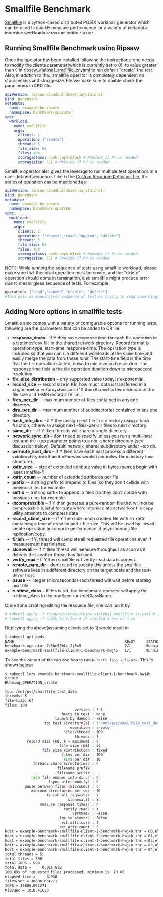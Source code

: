 # Smallfile Benchmark

[Smallfile](https://github.com/distributed-system-analysis/smallfile) is a python-based distributed POSIX workload generator which can be used to quickly measure performance for a variety of metadata-intensive workloads across an entire cluster.

## Running Smallfile Benchmark using Ripsaw
Once the operator has been installed following the instructions, one needs to modify the clients parameter(which is currently set to 0), to value greater than 0 in  [ripsaw_v1alpha1_smallfile_cr.yaml](../config/samples/smallfile/cr.yaml) to run default "create" the test. Also, in addtion to that, smallfile operator is completely dependent on storageclass and storagesize. Please make sure to double check the parameters in CRD file.

```yaml
apiVersion: ripsaw.cloudbulldozer.io/v1alpha1
kind: Benchmark
metadata:
  name: example-benchmark
  namespace: benchmark-operator
spec:
  workload:
    name: smallfile
    args:
      clients: 1
      operation: ["create"]
      threads: 5
      file_size: 64
      files: 100
      storageclass: rook-ceph-block # Provide if PV is needed
      storagesize: 5Gi # Provide if PV is needed
```

Smallfile operator also gives the leverage to run multiple test operations in a user-defined sequence. Like in the [Custom Resource Definition file](../config/samples/smallfile/cr.yaml), the series of operation can be mentioned as:

```yaml
apiVersion: ripsaw.cloudbulldozer.io/v1alpha1
kind: Benchmark
metadata:
  name: example-benchmark
  namespace: benchmark-operator
spec:
  workload:
    name: smallfile
    args:
      clients: 1
      operation: ["create","read","append", "delete"]
      threads: 5
      file_size: 64
      files: 100
      storageclass: rook-ceph-block # Provide if PV is needed
      storagesize: 5Gi # Provide if PV is needed
```

NOTE: While running the sequence of tests using smallfile workload, please make sure that the initial operation must be create, and the "delete" operation should come in termination, else smallfile might produce error due to meaningless sequence of tests. For example:
```bash
operation: ["read","append","create", "delete"]
#This will be meaningless sequence of test as trying to read something, which has not been created yet.The same logic applies for the append test as well. Hence, smallfile will produce error.
```

## Adding More options in smallfile tests

Smallfile also comes with a variety of configurable options for running tests, following are the parameters that can be added to CR file:

 * **response_times** – if Y then save response time for each file operation in a
  rsptimes\*csv file in the shared network directory. Record format is
  operation-type, start-time, response-time. The operation type is included so
  that you can run different workloads at the same time and easily merge the
  data from these runs. The start-time field is the time that the file
  operation started, down to microsecond resolution. The response time field is
  the file operation duration down to microsecond resolution.
 * **file_size_distribution** – only supported value today is exponential.
 * **record_size** -- record size in KB, how much data is transferred in a single
  read or write system call.  If 0 then it is set to the minimum of the file
  size and 1-MiB record size limit.
 * **files_per_dir** -- maximum number of files contained in any one directory.
 * **dirs_per_dir** -- maximum number of subdirectories contained in any one
  directory.
 * **hash_into_dirs** – if Y then assign next file to a directory using a hash
  function, otherwise assign next –files-per-dir files to next directory.
 * **same_dir** -- if Y then threads will share a single directory.
 * **network_sync_dir** – don't need to specify unless you run a multi-host test
  and the –top parameter points to a non-shared directory (see discussion
  below). Default: network_shared subdirectory under –top dir.
 * **permute_host_dirs** – if Y then have each host process a different
  subdirectory tree than it otherwise would (see below for directory tree
  structure).
 * **xattr_size** -- size of extended attribute value in bytes (names begin with
  'user.smallfile-')
 * **xattr_count** -- number of extended attributes per file
 * **prefix** -- a string prefix to prepend to files (so they don't collide with
previous runs for example)
 * **suffix** -- a string suffix to append to files (so they don't collide with
  previous runs for example)
 * **incompressible** – if Y then generate a pure-random file that
  will not be compressible (useful for tests where intermediate network or file
  copy utility attempts to compress data
 * **record_ctime_size** -- if Y then label each created file with an
  xattr containing a time of creation and a file size. This will be used by
  –await-create operation to compute performance of asynchonous file
  replication/copy.
 * **finish** -- if Y, thread will complete all requested file operations even if
  measurement has finished.
 * **stonewall** -- if Y then thread will measure throughput as soon as it detects
  that another thread has finished.
 * **verify_read** – if Y then smallfile will verify read data is correct.
 * **remote_pgm_dir** – don't need to specify this unless the smallfile software
  lives in a different directory on the target hosts and the test-driver host.
 * **pause** -- integer (microseconds) each thread will wait before starting next
  file.
 * **runtime_class** - If this is set, the benchmark-operator will apply the runtime_class to the podSpec runtimeClassName.


Once done creating/editing the resource file, one can run it by:

```bash
# kubectl apply -f resources/crds/ripsaw_v1alpha1_smallfile_cr.yaml # if edited the original one
# kubectl apply -f <path_to_file> # if created a new cr file
```

Deploying the above(assuming clients set to 1) would result in
```bash
$ kubectl get pods
NAME                                                   READY     STATUS    RESTARTS   AGE
benchmark-operator-7c6bc98b8c-2j5x5                    2/2       Running   0          47s
example-benchmark-smallfile-client-1-benchmark-hwj4b   1/1       Running   0          33s
```

To see the output of the run one has to run `kubectl logs <client>`. This is shown below:
```bash
$ kubectl logs example-benchmark-smallfile-client-1-benchmark-hwj4b
create
RUnning_OPERATION_create

top: /mnt/pvc/smallfile_test_data
threads: 5
file-size: 64
files: 100
                                version : 3.1
                          hosts in test : None
                       launch by daemon : False
                  top test directory(s) : ['/mnt/pvc/smallfile_test_data']
                              operation : create
                           files/thread : 100
                                threads : 5
          record size (KB, 0 = maximum) : 0
                         file size (KB) : 64
                 file size distribution : fixed
                          files per dir : 100
                           dirs per dir : 10
             threads share directories? : N
                        filename prefix :
                        filename suffix :
            hash file number into dir.? : N
                    fsync after modify? : N
         pause between files (microsec) : 0
            minimum directories per sec : 50
                   finish all requests? : Y
                             stonewall? : Y
                measure response times? : N
                           verify read? : Y
                               verbose? : False
                         log to stderr? : False
                          ext.attr.size : 0
                         ext.attr.count : 0
host = example-benchmark-smallfile-client-1-benchmark-hwj4b,thr = 00,elapsed = 0.015719,files = 100,records = 100,status = ok
host = example-benchmark-smallfile-client-1-benchmark-hwj4b,thr = 01,elapsed = 0.020679,files = 100,records = 100,status = ok
host = example-benchmark-smallfile-client-1-benchmark-hwj4b,thr = 02,elapsed = 0.028791,files = 100,records = 100,status = ok
host = example-benchmark-smallfile-client-1-benchmark-hwj4b,thr = 03,elapsed = 0.029367,files = 100,records = 100,status = ok
host = example-benchmark-smallfile-client-1-benchmark-hwj4b,thr = 04,elapsed = 0.029750,files = 100,records = 100,status = ok
total threads = 5
total files = 500
total IOPS = 500
total data =     0.031 GiB
100.00% of requested files processed, minimum is  70.00
elapsed time =     0.030
files/sec = 16806.661271
IOPS = 16806.661271
MiB/sec = 1050.41633
```
